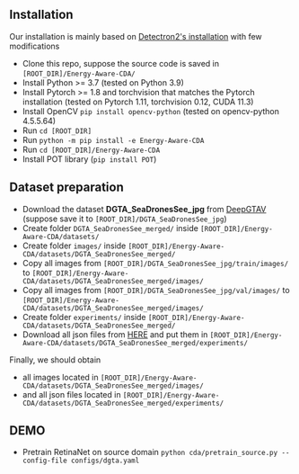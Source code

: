 ## Installation
Our installation is mainly based on [Detectron2's installation](https://detectron2.readthedocs.io/en/latest/tutorials/install.html) with few modifications
* Clone this repo, suppose the source code is saved in `[ROOT_DIR]/Energy-Aware-CDA/`
* Install Python >= 3.7 (tested on Python 3.9)
* Install Pytorch >= 1.8 and torchvision that matches the Pytorch installation (tested on Pytorch 1.11, torchvision 0.12, CUDA 11.3)
* Install OpenCV `pip install opencv-python` (tested on opencv-python 4.5.5.64)
* Run `cd [ROOT_DIR]`
* Run `python -m pip install -e Energy-Aware-CDA`
* Run `cd [ROOT_DIR]/Energy-Aware-CDA`
* Install POT library (`pip install POT`)


## Dataset preparation
* Download the dataset **DGTA_SeaDronesSee_jpg** from [DeepGTAV](https://github.com/David0tt/DeepGTAV) (suppose save it to `[ROOT_DIR]/DGTA_SeaDronesSee_jpg`)
* Create folder `DGTA_SeaDronesSee_merged/` inside `[ROOT_DIR]/Energy-Aware-CDA/datasets/`
* Create folder `images/` inside `[ROOT_DIR]/Energy-Aware-CDA/datasets/DGTA_SeaDronesSee_merged/`
* Copy all images from `[ROOT_DIR]/DGTA_SeaDronesSee_jpg/train/images/` to `[ROOT_DIR]/Energy-Aware-CDA/datasets/DGTA_SeaDronesSee_merged/images/`
* Copy all images from `[ROOT_DIR]/DGTA_SeaDronesSee_jpg/val/images/` to `[ROOT_DIR]/Energy-Aware-CDA/datasets/DGTA_SeaDronesSee_merged/images/`
* Create folder `experiments/` inside `[ROOT_DIR]/Energy-Aware-CDA/datasets/DGTA_SeaDronesSee_merged/`
* Download all json files from [HERE](https://drive.google.com/drive/folders/1pYuIfSNG31ks6Q1_Bb292cdOa32R68PZ?usp=sharing) and put them in `[ROOT_DIR]/Energy-Aware-CDA/datasets/DGTA_SeaDronesSee_merged/experiments/`

Finally, we should obtain
* all images located in `[ROOT_DIR]/Energy-Aware-CDA/datasets/DGTA_SeaDronesSee_merged/images/` 
* and all json files located in `[ROOT_DIR]/Energy-Aware-CDA/datasets/DGTA_SeaDronesSee_merged/experiments/`

## DEMO
* Pretrain RetinaNet on source domain `python cda/pretrain_source.py --config-file configs/dgta.yaml`



